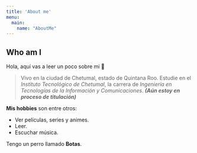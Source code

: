 ```yaml
---
title: 'About me'
menu:
  main:
    name: "AboutMe"
---
```


## Who am I

Hola, aquí vas a leer un poco sobre mi 🤩

> Vivo en la ciudad de Chetumal, estado de Quintana Roo. 
> Estudie en el *Instituto Tecnológico de Chetumal*,
> la carrera de *Ingeniería en Tecnologías de la Información y Comunicaciones*.
> ***(Aún estoy en proceso de titulación)*** 

**Mis hobbies** son entre otros: 

- Ver películas, series y animes. 
- Leer.
- Escuchar música.

Tengo un perro llamado **Botas**.

